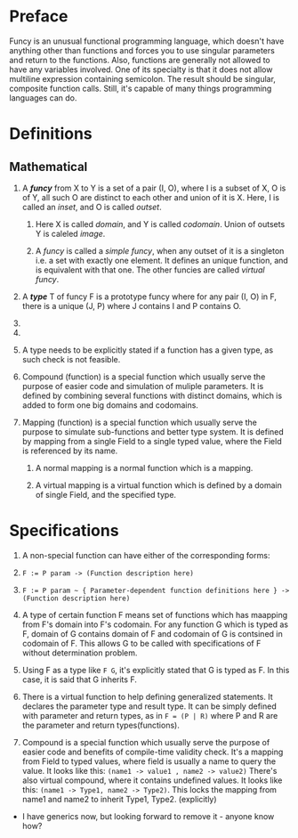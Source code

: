 # Preface

Funcy is an unusual functional programming language, which doesn't have anything other than functions and forces you to use singular parameters and return to the functions.
Also, functions are generally not allowed to have any variables involved.
One of its specialty is that it does not allow multiline expression containing semicolon. The result should be singular, composite function calls.
Still, it's capable of many things programming languages can do.

# Definitions

## Mathematical

1. A ***funcy*** from X to Y is a set of a pair (I, O), where I is a subset of X, O is of Y,
  all such O are distinct to each other and union of it is X.
  Here, I is called an *inset*, and O is called *outset*.

    1. Here X is called *domain*, and Y is called *codomain*. Union of outsets Y is caleled *image*.

    2. A *funcy* is called a *simple funcy*, when any outset of it is a singleton i.e. a set with exactly one element.
      It defines an unique function, and is equivalent with that one. The other funcies are called *virtual funcy*.

2. A ***type*** T of funcy F is a prototype funcy where for any pair (I, O) in F, there is a unique (J, P)
  where J contains I and P contains O.

  1. 

  2. 

  3. A type needs to be explicitly stated if a function has a given type, as such check is not feasible.

3. Compound (function) is a special function which usually serve the purpose of easier code and simulation of muliple parameters.
It is defined by combining several functions with distinct domains, which is added to form one big domains and codomains.

4. Mapping (function) is a special function which usually serve the purpose to simulate sub-functions and better type system.
It is defined by mapping from a single Field to a single typed value, where the Field is referenced by its name.

    1. A normal mapping is a normal function which is a mapping.

    2. A virtual mapping is a virtual function which is defined by a domain of single Field, and the specified type.

## 


# Specifications

1. A non-special function can have either of the corresponding forms:

  1. `F := P param -> (Function description here)`

  2. `F := P param ~ { Parameter-dependent function definitions here } -> (Function description here)`

2. A type of certain function F means set of functions which has maapping from F's domain into F's codomain.
For any function G which is typed as F, domain of G contains domain of F and codomain of G is contsined in codomain of F.
This allows G to be called with specifications of F without determination problem.

3. Using F as a type like `F G`, it's explicitly stated that G is typed as F. In this case, it is said that G inherits F.

4. There is a virtual function to help defining generalized statements. It declares the parameter type and result type.
It can be simply defined with parameter and return types, as in `F = (P | R)` where P and R are the parameter and return types(functions).

5. Compound is a special function which usually serve the purpose of easier code and benefits of compile-time validity check.
It's a mapping from Field to typed values, where field is usually a name to query the value.
It looks like this: `(name1 -> value1 , name2 -> value2)`
There's also virtual compound, where it contains undefined values. It looks like this: `(name1 -> Type1, name2 -> Type2)`.
This locks the mapping from name1 and name2 to inherit Type1, Type2. (explicitly)

* I have generics now, but looking forward to remove it - anyone know how?

